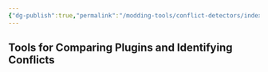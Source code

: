 ```yaml
---
{"dg-publish":true,"permalink":"/modding-tools/conflict-detectors/index/","title":"Conflict Detectors","tags":["Conflicts","Tes3EditX","TESPCD","ModMapper"]}
---
```


## Tools for Comparing Plugins and Identifying Conflicts


